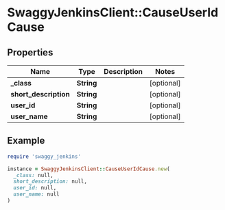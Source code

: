 # SwaggyJenkinsClient::CauseUserIdCause

## Properties

| Name | Type | Description | Notes |
| ---- | ---- | ----------- | ----- |
| **_class** | **String** |  | [optional] |
| **short_description** | **String** |  | [optional] |
| **user_id** | **String** |  | [optional] |
| **user_name** | **String** |  | [optional] |

## Example

```ruby
require 'swaggy_jenkins'

instance = SwaggyJenkinsClient::CauseUserIdCause.new(
  _class: null,
  short_description: null,
  user_id: null,
  user_name: null
)
```

